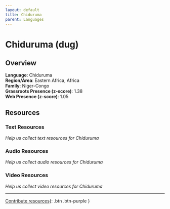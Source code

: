 ```yaml
---
layout: default
title: Chiduruma
parent: Languages
---
```


# Chiduruma (dug)

## Overview

**Language**: Chiduruma  
**Region/Area**: Eastern Africa, Africa  
**Family**: Niger-Congo  
**Grassroots Presence (z-score)**: 1.38  
**Web Presence (z-score)**: 1.05  

## Resources

### Text Resources
*Help us collect text resources for Chiduruma*

### Audio Resources
*Help us collect audio resources for Chiduruma*

### Video Resources
*Help us collect video resources for Chiduruma*

---

[Contribute resources](https://forms.office.com/e/1SfLJx3u1r){: .btn .btn-purple }
